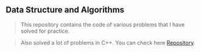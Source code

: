 ## Data Structure and Algorithms

> This repository contains the code of various problems that I have solved for practice. 

> Also solved a lot of problems in C++. You can check here [Repository](https://github.com/JashanBansal0708/Problem-Solving-in-Cpp). 
